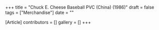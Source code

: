 +++
title = "Chuck E. Cheese Baseball PVC (China) (1986)"
draft = false
tags = ["Merchandise"]
date = ""

[Article]
contributors = []
gallery = []
+++